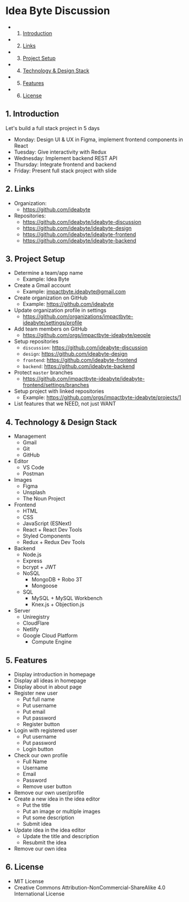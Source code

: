 # Idea Byte Discussion

<!-- vscode-markdown-toc -->

- 1. [Introduction](#Introduction)
- 2. [Links](#Links)
- 3. [Project Setup](#ProjectSetup)
- 4. [Technology & Design Stack](#TechnologyDesignStack)
- 5. [Features](#Features)
- 6. [License](#License)

<!-- vscode-markdown-toc-config
	numbering=true
	autoSave=true
	/vscode-markdown-toc-config -->
<!-- /vscode-markdown-toc -->

## 1. <a name='Introduction'></a>Introduction

Let's build a full stack project in 5 days

- Monday: Design UI & UX in Figma, implement frontend components in React
- Tuesday: Give interactivity with Redux
- Wednesday: Implement backend REST API
- Thursday: Integrate frontend and backend
- Friday: Present full stack project with slide

## 2. <a name='Links'></a>Links

- Organization:
  - https://github.com/ideabyte
- Repositories:
  - https://github.com/ideabyte/ideabyte-discussion
  - https://github.com/ideabyte/ideabyte-design
  - https://github.com/ideabyte/ideabyte-frontend
  - https://github.com/ideabyte/ideabyte-backend

## 3. <a name='ProjectSetup'></a>Project Setup

- Determine a team/app name
  - Example: Idea Byte
- Create a Gmail account
  - Example: impactbyte.ideabyte@gmail.com
- Create organization on GitHub
  - Example: https://github.com/ideabyte
- Update organization profile in settings
  - https://github.com/organizations/impactbyte-ideabyte/settings/profile
- Add team members on GitHub
  - https://github.com/orgs/impactbyte-ideabyte/people
- Setup repositories
  - `discussion`: https://github.com/ideabyte-discussion
  - `design`: https://github.com/ideabyte-design
  - `frontend`: https://github.com/ideabyte-frontend
  - `backend`: https://github.com/ideabyte-backend
- Protect `master` branches
  - https://github.com/impactbyte-ideabyte/ideabyte-frontend/settings/branches
- Setup project with linked repositories
  - Example: https://github.com/orgs/impactbyte-ideabyte/projects/1
- List features that we NEED, not just WANT

## 4. <a name='TechnologyDesignStack'></a>Technology & Design Stack

- Management
  - Gmail
  - Git
  - GitHub
- Editor
  - VS Code
  - Postman
- Images
  - Figma
  - Unsplash
  - The Noun Project
- Frontend
  - HTML
  - CSS
  - JavaScript (ESNext)
  - React + React Dev Tools
  - Styled Components
  - Redux + Redux Dev Tools
- Backend
  - Node.js
  - Express
  - bcrypt + JWT
  - NoSQL
    - MongoDB + Robo 3T
    - Mongoose
  - SQL
    - MySQL + MySQL Workbench
    - Knex.js + Objection.js
- Server
  - Uniregistry
  - CloudFlare
  - Netlify
  - Google Cloud Platform
    - Compute Engine

## 5. <a name='Features'></a>Features

- Display introduction in homepage
- Display all ideas in homepage
- Display about in about page
- Register new user
  - Put full name
  - Put username
  - Put email
  - Put password
  - Register button
- Login with registered user
  - Put username
  - Put password
  - Login button
- Check our own profile
  - Full Name
  - Username
  - Email
  - Password
  - Remove user button
- Remove our own user/profile
- Create a new idea in the idea editor
  - Put the title
  - Put an image or multiple images
  - Put some description
  - Submit idea
- Update idea in the idea editor
  - Update the title and description
  - Resubmit the idea
- Remove our own idea

## 6. <a name='License'></a>License

- MIT License
- Creative Commons Attribution-NonCommercial-ShareAlike 4.0 International License
